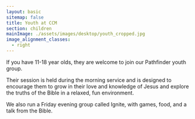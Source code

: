 ```yaml
---
layout: basic
sitemap: false
title: Youth at CCM
section: children
mainImage: ./assets/images/desktop/youth_cropped.jpg
image_alignment_classes:
  - right
---
```

If you have 11-18 year olds, they are welcome to join our Pathfinder youth group.

Their session is held during the morning service and is designed to encourage them to grow in their love and knowledge of Jesus and explore the truths of the Bible in a relaxed, fun environment.

We also run a Friday evening group called Ignite, with games, food, and a talk from the Bible.
